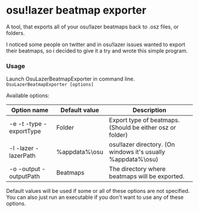 # osu!lazer beatmap exporter
A tool, that exports all of your osu!lazer beatmaps back to .osz files, or folders.

I noticed some people on twitter and in osu!lazer issues wanted to export their beatmaps, so i decided to give it a try and wrote this simple program.

### Usage
Launch OsuLazerBeatmapExporter in command line.  
``OsuLazerBeatmapExporter [options]``

Available options:

| Option name             | Default value | Description                                                  |
|-------------------------|---------------|--------------------------------------------------------------|
| -e -t -type -exportType | Folder           | Export type of beatmaps. (Should be either osz or folder)    |
| -l -lazer -lazerPath    | %appdata%\osu | osu!lazer directory. (On windows it's usually %appdata%\osu) |
| -o -output -outputPath  | Beatmaps      | The directory where beatmaps will be exported.               |

Default values will be used if some or all of these options are not specified.  
You can also just run an executable if you don't want to use any of these options.
